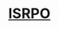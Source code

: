 # [ISRPO](https://disk.yandex.ru/client/disk/%D0%9C%D0%90%D0%9B%D0%98%D0%9A%D0%9E%D0%92/%D0%98%D0%A1%D0%A0%D0%9F%D0%9E)
